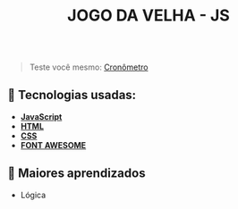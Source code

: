 <h1 align=center> JOGO DA VELHA - JS </h1>

<br>


<br>

> Teste você mesmo: <a href="https://dazzling-sorbet-2ea073.netlify.app/" target="_blank"> Cronômetro </a>

## 🚀 Tecnologias usadas:

* **[ JavaScript ](https://developer.mozilla.org/en-US/docs/Web/JavaScript)**
* **[ HTML ](https://developer.mozilla.org/pt-BR/docs/Web/HTML)**
* **[ CSS ](https://developer.mozilla.org/pt-BR/docs/Web/CSS)**
* **[ FONT AWESOME ](https://fontawesome.com/)**

## 📝 Maiores aprendizados

* Lógica